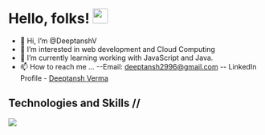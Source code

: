 # Hello, folks! <img src="https://raw.githubusercontent.com/MartinHeinz/MartinHeinz/master/wave.gif" width="30px">


- 👋 Hi, I’m @DeeptanshV
- 👀 I’m interested in web development and Cloud Computing
- 🌱 I’m currently learning working with JavaScript and Java.
- 📫 How to reach me ... 
--Email: deeptansh2996@gmail.com
-- LinkedIn Profile - [Deeptansh Verma](https://www.linkedin.com/in/deeptansh-verma-48241a1b8/)

## Technologies and Skills //

![](https://img.shields.io/badge/<JS>-<JavaScript>-informational?style=flat&logo=<LOGO_NAME>&logoColor=white&color=2bbc8a)



<!---
DeeptanshV/DeeptanshV is a ✨ special ✨ repository because its `README.md` (this file) appears on your GitHub profile.
You can click the Preview link to take a look at your changes.
--->
